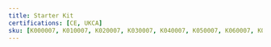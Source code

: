```yaml
---
title: Starter Kit
certifications: [CE, UKCA]
sku: [K000007, K010007, K020007, K030007, K040007, K050007, K060007, K090007, K110007, K120007]
---
```

